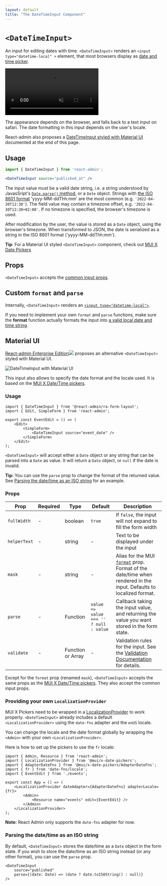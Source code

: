 ```yaml
---
layout: default
title: "The DateTimeInput Component"
---
```


# `<DateTimeInput>`

An input for editing dates with time. `<DateTimeInput>` renders an `<input type="datetime-local" >` element, that most browsers display as [date and time picker](https://developer.mozilla.org/en-US/docs/Web/HTML/Element/input/datetime-local).

<video controls autoplay playsinline muted loop>
  <source src="./img/date-time-input.webm" type="video/webm"/>
  <source src="./img/date-time-input.mp4" type="video/mp4"/>
  Your browser does not support the video tag.
</video>


The appearance depends on the browser, and falls back to a text input on safari. The date formatting in this input depends on the user's locale.

React-admin also proposes a [DateTimeInput styled with Material UI](#material-ui) documented at the end of this page.

## Usage

```jsx
import { DateTimeInput } from 'react-admin';

<DateTimeInput source="published_at" />
```

The input value must be a valid date string, i.e. a string understood by JavasSript's [`Date.parse()` method](https://developer.mozilla.org/en-US/docs/Web/JavaScript/Reference/Global_Objects/Date/parse), or a `Date` object. Strings with [the ISO 8601 format](https://en.wikipedia.org/wiki/ISO_8601) 'yyyy-MM-ddThh:mm' are the most common (e.g. `'2022-04-30T12:30'`). The field value may contain a timezone offset, e.g. `'2022-04-30T12:30+02:00'`. If no timezone is specified, the browser's timezone is used.

After modification by the user, the value is stored as a `Date` object, using the browser's timezone. When transformed to JSON, the date is serialized as a string in the ISO 8601 format ('yyyy-MM-ddThh:mm').

**Tip**: For a Material UI styled `<DateTimeInput>` component, check out [MUI X Date Pickers](https://mui.com/x/react-date-pickers/)

## Props

`<DateTimeInput>` accepts the [common input props](./Inputs.md#common-input-props).

## Custom `format` and `parse`

Internally, `<DateTimeInput>` renders an [`<input type="datetime-local">`](https://developer.mozilla.org/en-US/docs/Web/HTML/Element/input/datetime-local).

If you need to implement your own `format` and `parse` functions, make sure the **format** function actually formats the input into [a valid local date and time string](https://developer.mozilla.org/en-US/docs/Web/HTML/Date_and_time_formats#local_date_and_time_strings).

## Material UI

[React-admin Enterprise Edition](https://react-admin-ee.marmelab.com)<img class="icon" src="./img/premium.svg" /> proposes an alternative `<DateTimeInput>` styled with Material UI. 

![DateTimeInput with Material UI](./img/DateTimeInput-MUI.png)

This input also allows to specify the date format and the locale used. It is based on the [MUI X Date/Time pickers](https://mui.com/x/react-date-pickers/getting-started/).

### Usage

```tsx
import { DateTimeInput } from '@react-admin/ra-form-layout';
import { Edit, SimpleForm } from 'react-admin';

export const EventEdit = () => (
    <Edit>
        <SimpleForm>
            <DateTimeInput source="event_date" />
        </SimpleForm>
    </Edit>
);
```

`<DateTimeInput>` will accept either a `Date` object or any string that can be parsed into a `Date` as value. It will return a `Date` object, or `null` if the date is invalid.

**Tip:** You can use the `parse` prop to change the format of the returned value. See [Parsing the date/time as an ISO string](#parsing-the-datetime-as-an-iso-string) for an example.

### Props

| Prop         | Required | Type              | Default                                | Description                                                                                                                                                                                  |
| ------------ | -------- | ----------------- | -------------------------------------- | -------------------------------------------------------------------------------------------------------------------------------------------------------------------------------------------- |
| `fullWidth`  | -        | boolean           | `true`                                | If `false`, the input will not expand to fill the form width                                                                                                                                      |
| `helperText` | -        | string            | -                                      | Text to be displayed under the input                                                                                                                                                         |
| `mask`       | -        | string            | -                                      | Alias for the MUI [`format`](https://mui.com/x/api/date-pickers/date-picker/#DatePicker-prop-format) prop. Format of the date/time when rendered in the input. Defaults to localized format. |
| `parse`      | -        | Function          | `value => value === '' ? null : value` | Callback taking the input value, and returning the value you want stored in the form state.                                                                                                  |
| `validate`   | -        | Function or Array | -                                      | Validation rules for the input. See the [Validation Documentation](https://marmelab.com/react-admin/Validation.html#per-input-validation-built-in-field-validators) for details.             |

Except for the `format` prop (renamed `mask`), `<DateTimeInput>` accepts the same props as the [MUI X Date/Time pickers](https://mui.com/x/api/date-pickers/). They also accept the common input props.

### Providing your own `LocalizationProvider`

MUI X Pickers need to be wrapped in a [LocalizationProvider](https://mui.com/components/pickers/#localization) to work properly. `<DateTimeInput>` already includes a default `<LocalizationProvider>` using the `date-fns` adapter and the `enUS` locale.

You can change the locale and the date format globally by wrapping the `<Admin>` with your own `<LocalizationProvider>`.

Here is how to set up the pickers to use the `fr` locale:

```tsx
import { Admin, Resource } from 'react-admin';
import { LocalizationProvider } from '@mui/x-date-pickers';
import { AdapterDateFns } from '@mui/x-date-pickers/AdapterDateFns';
import { fr } from 'date-fns/locale';
import { EventEdit } from './events';

export const App = () => (
    <LocalizationProvider dateAdapter={AdapterDateFns} adapterLocale={fr}>
        <Admin>
            <Resource name="events" edit={EventEdit} />
        </Admin>
    </LocalizationProvider>
);
```

**Note:** React Admin only supports the `date-fns` adapter for now.

### Parsing the date/time as an ISO string

By default, `<DateTimeInput>` stores the date/time as a `Date` object in the form state. If you wish to store the date/time as an ISO string instead (or any other format), you can use the `parse` prop.

```tsx
<DateTimeInput
    source="published"
    parse={(date: Date) => (date ? date.toISOString() : null)}
/>
```
